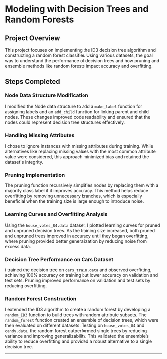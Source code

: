 # Modeling with Decision Trees and Random Forests

## Project Overview
This project focuses on implementing the ID3 decision tree algorithm and constructing a random forest classifier. Using various datasets, the goal was to understand the performance of decision trees and how pruning and ensemble methods like random forests impact accuracy and overfitting.

## Steps Completed

### Node Data Structure Modification
I modified the Node data structure to add a `make_label` function for assigning labels and an `add_child` function for linking parent and child nodes. These changes improved code readability and ensured that the nodes could represent decision tree structures effectively.

### Handling Missing Attributes
I chose to ignore instances with missing attributes during training. While alternatives like replacing missing values with the most common attribute value were considered, this approach minimized bias and retained the dataset's integrity.

### Pruning Implementation
The pruning function recursively simplifies nodes by replacing them with a majority class label if it improves accuracy. This method helps reduce overfitting by removing unnecessary branches, which is especially beneficial when the training size is large enough to introduce noise.

### Learning Curves and Overfitting Analysis
Using the `house_votes_84.data` dataset, I plotted learning curves for pruned and unpruned decision trees. As the training size increased, both pruned and unpruned trees improved in accuracy until they began overfitting, where pruning provided better generalization by reducing noise from excess data.

### Decision Tree Performance on Cars Dataset
I trained the decision tree on `cars_train.data` and observed overfitting, achieving 100% accuracy on training but lower accuracy on validation and test sets. Pruning improved performance on validation and test sets by reducing overfitting.

### Random Forest Construction
I extended the ID3 algorithm to create a random forest by developing a `random_ID3` function to build trees with random attribute subsets. The `random_forest` function created an ensemble of decision trees, which were then evaluated on different datasets. Testing on `house_votes_84` and `candy.data`, the random forest outperformed single trees by reducing variance and improving generalizability. This validated the ensemble’s ability to reduce overfitting and provided a robust alternative to a single decision tree.

---
